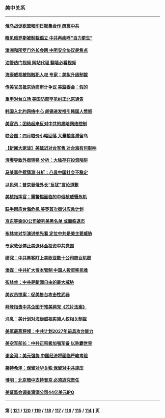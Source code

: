 ### 美中关系
---
#### [俄乌战促欧盟和印日密集合作 疏离中共](../../pages/nf1412576/n13727386.md?05080445) 
#### [眼见俄罗斯被制裁孤立 中共再疾呼“自力更生”](../../pages/nf1412576/n13729666.md?05080445) 
#### [澳洲和所罗门外长会晤 中所安全协议是焦点](../../pages/nf1412576/n13729569.md?05080445) 
#### [油管热门视频 网站代理 翻墙必看视频](http://209.222.30.114:81/youtube.html?05080445)
#### [海康威视被指触犯人权 专家：美拟升级制裁](../../pages/nf1412576/n13729009.md?05080445) 
#### [传美官员抵京协商审计争议 美监委会：假的](../../pages/nf1412576/n13729146.md?05080445) 
#### [重申对台立场 美国防部罕见纠正北京通告](../../pages/nf1412576/n13728959.md?05080445) 
#### [韩国入北约网络中心 胡锡进发推引韩国人愤怒](../../pages/nf1412576/n13728936.md?05080445) 
#### [美官员：团结起来反对中共的黑暗网络控制](../../pages/nf1412576/n13728846.md?05080445) 
#### [联合国：四月粮价小幅回落 大量粮食滞留乌](../../pages/nf1412576/n13728737.md?05080445) 
#### [【新闻大家谈】美延迟对台军售 对台海有何影响](../../pages/nf1412576/n13728740.md?05080445) 
#### [清零导致外商转移 分析：大陆存在投资陷阱](../../pages/nf1412576/n13728263.md?05080445) 
#### [马某事件惹猜测 分析：凸显中国社会不稳定](../../pages/nf1412576/n13728190.md?05080445) 
#### [以色列：普京替俄外长“反犹”言论道歉](../../pages/nf1412576/n13728059.md?05080445) 
#### [美核指挥官：需警惕面临的中俄核威慑危机](../../pages/nf1412576/n13727989.md?05080445) 
#### [联手因应台海危机 美英首次商讨应急计划](../../pages/nf1412576/n13727635.md?05080445) 
#### [京东等逾80公司被列美黑名单 或面临退市](../../pages/nf1412576/n13727449.md?05080445) 
#### [布林肯对华演讲抢先看 定位中共是美主要威胁](../../pages/nf1412576/n13727292.md?05080445) 
#### [专家敦促停止美退休金投资中共党国](../../pages/nf1412576/n13727289.md?05080445) 
#### [研究：中共黑客盯上美欧亚数十公司商业机密](../../pages/nf1412576/n13727250.md?05080445) 
#### [澳媒：中共扩大资本管制 中国人投资移民难](../../pages/nf1412576/n13727233.md?05080445) 
#### [布林肯：中共是新闻自由的最大威胁](../../pages/nf1412576/n13727223.md?05080445) 
#### [美议员提案：促美售台攻击性武器](../../pages/nf1412576/n13726992.md?05080445) 
#### [拜登指责中共企图干预美两党《芯片法案》](../../pages/nf1412576/n13727200.md?05080445) 
#### [消息：美计划对海康威视实施人权相关制裁](../../pages/nf1412576/n13727090.md?05080445) 
#### [美军最高将领：中共计划2027年前具攻台能力](../../pages/nf1412576/n13726790.md?05080445) 
#### [美空军部长：中共正积极加强军备 以称霸世界](../../pages/nf1412576/n13726877.md?05080445) 
#### [谢金河：美元强势 中国经济将面临严峻考验](../../pages/nf1412576/n13726667.md?05080445) 
#### [莱特希泽：保留对华关税 保留对中共施压](../../pages/nf1412576/n13726477.md?05080445) 
#### [博明：北京暗中支持普京 必须追究责任](../../pages/nf1412576/n13726270.md?05080445) 
#### [美证监会调查滴滴公司44亿美元IPO](../../pages/nf1412576/n13726424.md?05080445) 

---
#### 第 [ [121](./121.md?05080445) / [120](./120.md?05080445) / [119](./119.md?05080445) / [118](./118.md?05080445) / [117](./117.md?05080445) / [116](./116.md?05080445) / [115](./115.md?05080445) / [114](./114.md?05080445) ] 页

